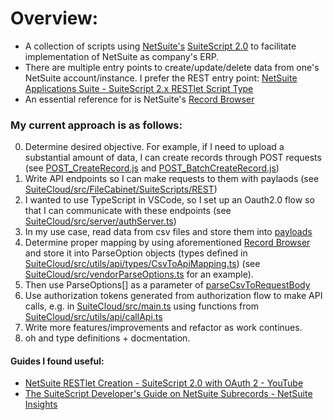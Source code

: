 # Overview:
- A collection of scripts using [NetSuite's](https://www.netsuite.com/portal/home.shtml) [SuiteScript 2.0](https://docs.oracle.com/en/cloud/saas/netsuite/ns-online-help/article_4140956840.html) to facilitate implementation of NetSuite as company's ERP.
- There are multiple entry points to create/update/delete data from one's NetSuite account/instance. I prefer the REST entry point: [NetSuite Applications Suite - SuiteScript 2.x RESTlet Script Type](https://docs.oracle.com/en/cloud/saas/netsuite/ns-online-help/section_4387799403.html)
- An essential reference for is NetSuite's [Record Browser](https://system.netsuite.com/help/helpcenter/en_US/srbrowser/Browser2024_2/script/record/account.html) 

### My current approach is as follows:
0. Determine desired objective. For example, if I need to upload a substantial amount of data, I can create records through POST requests (see [POST_CreateRecord.js](https://github.com/AndrewGarwood/NetSuite/blob/master/SuiteCloud/src/FileCabinet/SuiteScripts/REST/POST_CreateRecord.js) and [POST_BatchCreateRecord.js](https://github.com/AndrewGarwood/NetSuite/blob/master/SuiteCloud/src/FileCabinet/SuiteScripts/REST/POST_BatchCreateRecord.js))
1. Write API endpoints so I can make requests to them with paylaods (see [SuiteCloud/src/FileCabinet/SuiteScripts/REST](https://github.com/AndrewGarwood/NetSuite/tree/master/SuiteCloud/src/FileCabinet/SuiteScripts/REST))
2. I wanted to use TypeScript in VSCode, so I set up an Oauth2.0 flow so that I can communicate with these endpoints (see [SuiteCloud/src/server/authServer.ts](https://github.com/AndrewGarwood/NetSuite/blob/master/SuiteCloud/src/server/authServer.ts))
3. In my use case, read data from csv files and store them into [payloads](https://github.com/AndrewGarwood/NetSuite/blob/master/SuiteCloud/src/utils/api/samplePayloads.ts)
4. Determine proper mapping by using aforementioned [Record Browser](https://system.netsuite.com/help/helpcenter/en_US/srbrowser/Browser2024_2/script/record/account.html) and store it into ParseOption objects (types defined in [SuiteCloud/src/utils/api/types/CsvToApiMapping.ts](https://github.com/AndrewGarwood/NetSuite/blob/master/SuiteCloud/src/utils/api/types/CsvToApiMapping.ts)) (see [SuiteCloud/src/vendorParseOptions.ts](https://github.com/AndrewGarwood/NetSuite/blob/master/SuiteCloud/src/vendorParseOptions.ts) for an example).
5. Then use ParseOptions[] as a parameter of [parseCsvToRequestBody](https://github.com/AndrewGarwood/NetSuite/blob/master/SuiteCloud/src/parseCsvToRequestBody.ts) 
6. Use authorization tokens generated from authorization flow to make API calls, e.g. in [SuiteCloud/src/main.ts](https://github.com/AndrewGarwood/NetSuite/blob/master/SuiteCloud/src/main.ts) using functions from [SuiteCloud/src/utils/api/callApi.ts](https://github.com/AndrewGarwood/NetSuite/blob/master/SuiteCloud/src/utils/api/callApi.ts)
7. Write more features/improvements and refactor as work continues.
8. oh and type definitions + docmentation.

#### Guides I found useful: 
- [NetSuite RESTlet Creation - SuiteScript 2.0 with OAuth 2 - YouTube](https://www.youtube.com/watch?v=MAOMQp5dh0U)
- [The SuiteScript Developer's Guide on NetSuite Subrecords - NetSuite Insights](https://netsuite.smash-ict.com/suitescript-developers-guide-on-netsuite-subrecords-part-1/)

